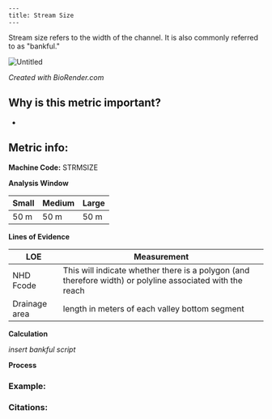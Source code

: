 ```
---
title: Stream Size
---
```

Stream size refers to the width of the channel. It is also commonly referred to as "bankful."

![Untitled](https://user-images.githubusercontent.com/73319684/188736638-a2987a7a-b45b-4692-a6d0-b0d57e357c09.png)

*Created with BioRender.com*

## Why is this metric important?

* 

## Metric info:

**Machine Code:** STRMSIZE

**Analysis Window**

| Small | Medium | Large |
| ----- | ------ | ----- |
| 50 m  | 50 m   | 50 m  |

**Lines of Evidence**

| LOE           | Measurement                                                  |
| ------------- | ------------------------------------------------------------ |
| NHD Fcode     | This will indicate whether there is a polygon (and therefore width) or polyline associated with the reach |
| Drainage area | length in meters of each valley bottom segment               |

**Calculation**

*insert bankful script*

**Process**



### Example:

### Citations:



